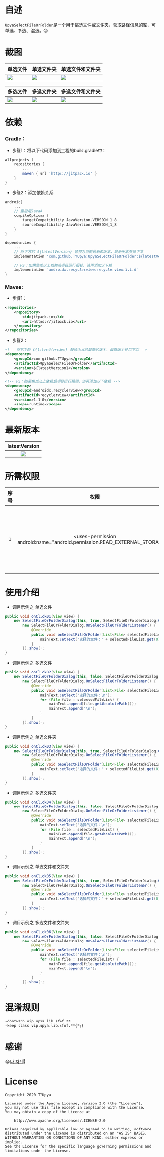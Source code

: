 # 自述
`UpyaSelectFileOrFolder`是一个用于挑选文件或文件夹，获取路径信息的库，可单选、多选、混选。😍

# 截图
| 单选文件 | 单选文件夹 | 单选文件和文件夹 |
| ------------ | ------------ | ------------ |
| <image src="./images/1.jpg"/> | <image src="./images/3.jpg"/> | <image src="./images/5.jpg"/> |

| 多选文件 | 多选文件夹 | 多选文件和文件夹 |
| ------------ | ------------ | ------------ |
| <image src="./images/2.jpg"/> | <image src="./images/4.jpg"/> | <image src="./images/6.jpg"/> |

# 依赖

### Gradle：
* 步骤1：将以下代码添加到工程的build.gradle中：
```groovy
allprojects {
	repositories {
		...
		maven { url 'https://jitpack.io' }
	}
}
```

* 步骤2：添加依赖关系

```groovy
android{
	...
	// 需启用Java8
	compileOptions {
		targetCompatibility JavaVersion.VERSION_1_8
		sourceCompatibility JavaVersion.VERSION_1_8
	}
}

dependencies {
	...
	// 将下方的 ${latestVersion} 替换为当前最新的版本，最新版本参见下文
	implementation 'com.github.TYUpya:UpyaSelectFileOrFolder:${latestVersion}'

	// PS：如果集成以上依赖后项目运行报错，请再添加以下赖
	implementation 'androidx.recyclerview:recyclerview:1.1.0'
}
```

### Maven:
* 步骤1：
```xml
<repositories>
	<repository>
		<id>jitpack.io</id>
		<url>https://jitpack.io</url>
	</repository>
</repositories>
```

* 步骤2：

```xml
<!-- 将下方的 ${latestVersion} 替换为当前最新的版本，最新版本参见下文 -->
<dependency>
	<groupId>com.github.TYUpya</groupId>
	<artifactId>UpyaSelectFileOrFolder</artifactId>
	<version>${latestVersion}</version>
</dependency>

<!-- PS：如果集成以上依赖后项目运行报错，请再添加以下依赖 -->
<dependency>
	<groupId>androidx.recyclerview</groupId>
	<artifactId>recyclerview</artifactId>
	<version>1.1.0</version>
	<scope>runtime</scope>
</dependency>
```

# 最新版本
| latestVersion |
| :------------: |
| [![](https://jitpack.io/v/TYUpya/UpyaSelectFileOrFolder.svg)](https://jitpack.io/#TYUpya/UpyaSelectFileOrFolder) |

# 所需权限
| 序号 | 权限 | 说明 |
| :------------: | :------------: | :------------: |
| 1 | &#60;uses-permission android:name="android.permission.READ_EXTERNAL_STORAGE"/&#62; | 读取储存的文件权限 |

# 使用介绍
* 调用示例之 单选文件
```java
public void onClick01(View view) {
	new SelectFileOrFolderDialog(this, true, SelectFileOrFolderDialog.CHOICEMODE_ONLY_FILE,
		new SelectFileOrFolderDialog.OnSelectFileOrFolderListener() {
			@Override
			public void onSelectFileOrFolder(List<File> selectedFileList) {
				mainText.setText("选择的文件：" + selectedFileList.get(0).getAbsolutePath());
			}
		}).show();
}
```

* 调用示例之 多选文件
```java
public void onClick02(View view) {
	new SelectFileOrFolderDialog(this, false, SelectFileOrFolderDialog.CHOICEMODE_ONLY_FILE,
		new SelectFileOrFolderDialog.OnSelectFileOrFolderListener() {
			@Override
			public void onSelectFileOrFolder(List<File> selectedFileList) {
				mainText.setText("选择的文件：\n");
				for (File file : selectedFileList) {
					mainText.append(file.getAbsolutePath());
					mainText.append("\n");
				}
			}
		}).show();
}
```

* 调用示例之 单选文件夹
```java
public void onClick03(View view) {
	new SelectFileOrFolderDialog(this, true, SelectFileOrFolderDialog.CHOICEMODE_ONLY_FOLDER,
		new SelectFileOrFolderDialog.OnSelectFileOrFolderListener() {
			@Override
			public void onSelectFileOrFolder(List<File> selectedFileList) {
				mainText.setText("选择的文件：" + selectedFileList.get(0).getAbsolutePath());
			}
		}).show();
}
```

* 调用示例之 多选文件夹
```java
public void onClick04(View view) {
	new SelectFileOrFolderDialog(this, false, SelectFileOrFolderDialog.CHOICEMODE_ONLY_FOLDER,
		new SelectFileOrFolderDialog.OnSelectFileOrFolderListener() {
			@Override
			public void onSelectFileOrFolder(List<File> selectedFileList) {
				mainText.setText("选择的文件：\n");
				for (File file : selectedFileList) {
					mainText.append(file.getAbsolutePath());
					mainText.append("\n");
				}
			}
		}).show();
}
```

* 调用示例之 单选文件和文件夹
```java
public void onClick05(View view) {
	new SelectFileOrFolderDialog(this, true, SelectFileOrFolderDialog.CHOICEMODE_UNLIMITED,
		new SelectFileOrFolderDialog.OnSelectFileOrFolderListener() {
			@Override
			public void onSelectFileOrFolder(List<File> selectedFileList) {
				mainText.setText("选择的文件：" + selectedFileList.get(0).getAbsolutePath());
			}
		}).show();
}
```

* 调用示例之 多选文件和文件夹
```java
public void onClick06(View view) {
	new SelectFileOrFolderDialog(this, false, SelectFileOrFolderDialog.CHOICEMODE_UNLIMITED,
		new SelectFileOrFolderDialog.OnSelectFileOrFolderListener() {
			@Override
			public void onSelectFileOrFolder(List<File> selectedFileList) {
				mainText.setText("选择的文件：\n");
				for (File file : selectedFileList) {
					mainText.append(file.getAbsolutePath());
					mainText.append("\n");
				}
			}
		}).show();
}
```

# 混淆规则
```txt
-dontwarn vip.upya.lib.sfof.**
-keep class vip.upya.lib.sfof.**{*;}
```

# 感谢
😂[나 자신](https://github.com/TYUpya "TYUpya")🤣

# License
```text
Copyright 2020 TYUpya

Licensed under the Apache License, Version 2.0 (the "License");
you may not use this file except in compliance with the License.
You may obtain a copy of the License at

    http://www.apache.org/licenses/LICENSE-2.0

Unless required by applicable law or agreed to in writing, software
distributed under the License is distributed on an "AS IS" BASIS,
WITHOUT WARRANTIES OR CONDITIONS OF ANY KIND, either express or implied.
See the License for the specific language governing permissions and
limitations under the License.
```
